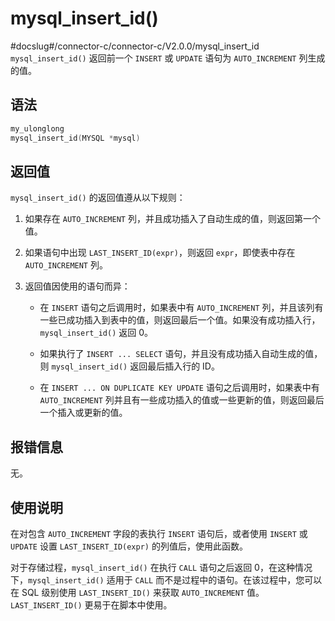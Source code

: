 mysql_insert_id() 
======================================
#docslug#/connector-c/connector-c/V2.0.0/mysql_insert_id
`mysql_insert_id()` 返回前一个 `INSERT` 或 `UPDATE` 语句为 `AUTO_INCREMENT` 列生成的值。

语法 
-----------------------

```c
my_ulonglong
mysql_insert_id(MYSQL *mysql)
```



返回值 
------------------------

`mysql_insert_id()` 的返回值遵从以下规则：

1. 如果存在 `AUTO_INCREMENT` 列，并且成功插入了自动生成的值，则返回第一个值。

   

2. 如果语句中出现 `LAST_INSERT_ID(expr)`，则返回 `expr`，即使表中存在 `AUTO_INCREMENT` 列。

   

3. 返回值因使用的语句而异：

   * 在 `INSERT` 语句之后调用时，如果表中有 `AUTO_INCREMENT` 列，并且该列有一些已成功插入到表中的值，则返回最后一个值。如果没有成功插入行，`mysql_insert_id()` 返回 0。

     
   
   * 如果执行了 `INSERT ... SELECT` 语句，并且没有成功插入自动生成的值，则 `mysql_insert_id()` 返回最后插入行的 ID。

     
   
   * 在 `INSERT ... ON DUPLICATE KEY UPDATE` 语句之后调用时，如果表中有 `AUTO_INCREMENT` 列并且有一些成功插入的值或一些更新的值，则返回最后一个插入或更新的值。

     
   

   




报错信息 
-------------------------

无。

使用说明 
-------------------------

在对包含 `AUTO_INCREMENT` 字段的表执行 `INSERT` 语句后，或者使用 `INSERT` 或 `UPDATE` 设置 `LAST_INSERT_ID(expr)` 的列值后，使用此函数。

对于存储过程，`mysql_insert_id()` 在执行 `CALL` 语句之后返回 0，在这种情况下，`mysql_insert_id()` 适用于 `CALL` 而不是过程中的语句。在该过程中，您可以在 SQL 级别使用 `LAST_INSERT_ID()` 来获取 `AUTO_INCREMENT` 值。`LAST_INSERT_ID()` 更易于在脚本中使用。
